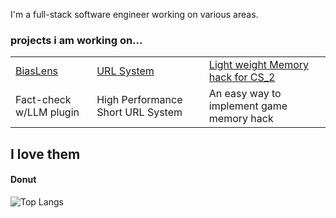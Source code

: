 

I'm a full-stack software engineer working on various areas.

### projects i am working on...
<table>
  <tbody>
    <tr>
        <td>
        <a target="_blank" href="https://github.com/Eclipsemos/BiasLens">BiasLens</a>
      </td>
      <td>
        <a target="_blank" href="https://github.com/Eclipsemos/MiniURL">URL System</a>
      </td>
      <td>
        <a target="_blank" href="https://github.com/Eclipsemos/CS2_Aimbot">Light weight Memory hack for CS_2</a>
      </td>
    </tr>
    <tr>
        <td>Fact-check w/LLM plugin</td>
      <td>High Performance Short URL System</td>
      <td>An easy way to implement game memory hack</td>
    </tr>
  </tbody>
</table>

## I love them
#### Donut
![Top Langs](https://github-readme-stats.vercel.app/api/top-langs/?username=Eclipsemos&layout=donut-vertical)


